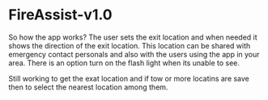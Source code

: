 # FireAssist-v1.0


So how the app works? The user sets the exit location and when needed it shows the direction of the exit location. This location can be shared with emergency contact personals and also with the users using the app in your area. There is an option turn on the flash light when its unable to see.


Still working to get the exat location and if tow or more locatins are save then to select the nearest location among them.
